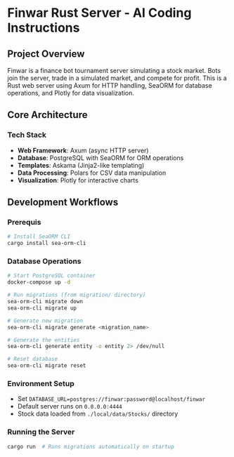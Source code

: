 # Finwar Rust Server - AI Coding Instructions

## Project Overview
Finwar is a finance bot tournament server simulating a stock market. Bots join the server, trade in a simulated market, and compete for profit. This is a Rust web server using Axum for HTTP handling, SeaORM for database operations, and Plotly for data visualization.

## Core Architecture

### Tech Stack
- **Web Framework**: Axum (async HTTP server)
- **Database**: PostgreSQL with SeaORM for ORM operations
- **Templates**: Askama (Jinja2-like templating)
- **Data Processing**: Polars for CSV data manipulation
- **Visualization**: Plotly for interactive charts

## Development Workflows

### Prerequis
```bash
# Install SeaORM CLI
cargo install sea-orm-cli
```

### Database Operations
```bash
# Start PostgreSQL container
docker-compose up -d

# Run migrations (from migration/ directory)
sea-orm-cli migrate down
sea-orm-cli migrate up

# Generate new migration
sea-orm-cli migrate generate <migration_name>

# Generate the entities
sea-orm-cli generate entity -o entity 2> /dev/null

# Reset database
sea-orm-cli migrate reset
```

### Environment Setup
- Set `DATABASE_URL=postgres://finwar:password@localhost/finwar` 
- Default server runs on `0.0.0.0:4444`
- Stock data loaded from `./local/data/Stocks/` directory

### Running the Server
```bash
cargo run  # Runs migrations automatically on startup
```